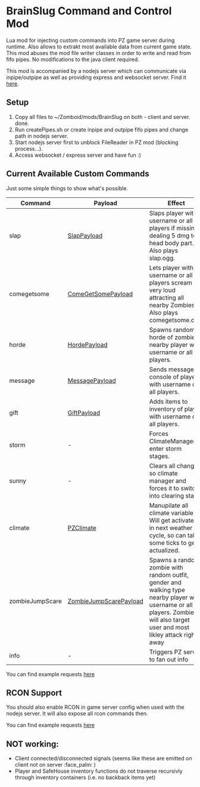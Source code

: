 # BrainSlug Command and Control Mod
Lua mod for injecting custom commands into PZ game server during runtime. Also allows to extrakt most available data from current game state.
This mod abuses the mod file writer classes in order to write and read from fifo pipes. No modifications to the java client required.

This mod is accompanied by a nodejs server which can communicate via inpipe/outpipe as well as providing express and websocket server.
Find it [here](https://github.com/r0oto0r/brainslug-server).

## Setup
1. Copy all files to ~/Zomboid/mods/BrainSlug on both - client and server. done.
2. Run createPipes.sh or create inpipe and outpipe fifo pipes and change path in nodejs server.
3. Start nodejs server first to unblock FileReader in PZ mod (blocking process...).
4. Access websocket / express server and have fun :)

## Current Available Custom Commands

Just some simple things to show what's possible.

| Command     | Payload                                                                                                | Effect |
|-------------|--------------------------------------------------------------------------------------------------------|--------|
| slap        | [SlapPayload](https://github.com/r0oto0r/brainslug-server/blob/main/src/Interfaces.ts#L207)            | Slaps player with username or all players if missing dealing 5 dmg to head body part. Also plays slap.ogg. |
| comegetsome | [ComeGetSomePayload](https://github.com/r0oto0r/brainslug-server/blob/main/src/Interfaces.ts#L211)     | Lets player with username or all players scream very loud attracting all nearby Zombies. Also plays comegetsome.ogg. | 
| horde       | [HordePayload](https://github.com/r0oto0r/brainslug-server/blob/main/src/Interfaces.ts#L215)           | Spawns random horde of zombies nearby player with username or all players. |
| message   | [MessagePayload](https://github.com/r0oto0r/brainslug-server/blob/main/src/Interfaces.ts#L219)         | Sends message to console of player with username or all players. |
| gift   | [GiftPayload](https://github.com/r0oto0r/brainslug-server/blob/main/src/Interfaces.ts#L224)            | Adds items to inventory of player with username or all players. |
| storm   | -                                                                                                      | Forces ClimateManager to enter storm stages. |
| sunny   | -                                                                                                      | Clears all changes so climate manager and forces it to switch into clearing stage. |
| climate   | [PZClimate](https://github.com/r0oto0r/brainslug-server/blob/main/src/Interfaces.ts#L176)              | Manupilate all climate variables. Will get activated in next weather cycle, so can take some ticks to get actualized. |
| zombieJumpScare   | [ZombieJumpScarePayload](https://github.com/r0oto0r/brainslug-server/blob/main/src/Interfaces.ts#L229) | Spawns a random zombie with random outfit, gender and walking type nearby player with username or all players. Zombie will also target user and most likley attack right away |
| info    | -                                                                                                      | Triggers PZ server to fan out info |

You can find example requests [here](https://github.com/r0oto0r/brainslug-server#example-command-requests)

## RCON Support
You should also enable RCON in game server config when used with the nodejs server. It will also expose all rcon commands then.

You can find example requests [here](https://github.com/r0oto0r/brainslug-server#example-rcon-requests)

## NOT working:
* Client connected/disconnected signals (seems like these are emitted on client not on server :face_palm: )
* Player and SafeHouse inventory functions do not traverse recursivly through inventory containers (i.e. no backback items yet)
